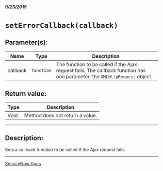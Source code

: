##### 9/23/2019
# `setErrorCallback(callback)`

## Parameter(s):
| Name | Type | Description |
|---|---|---|
| callback | `function` | The function to be called if the Ajax request fails.  The callback function has one parameter:  the `XMLHttpRequest` object. |

## Return value:
| Type | Description |
|---|---|
| Void | Method does not return a value. |

---

## Description:
Sets a callback function to be called if the Ajax request fails.

---

[ServiceNow Docs](https://developer.servicenow.com/app.do#!/api_doc?v=newyork&id=r_GLAXV3-setErrorCallback_F)